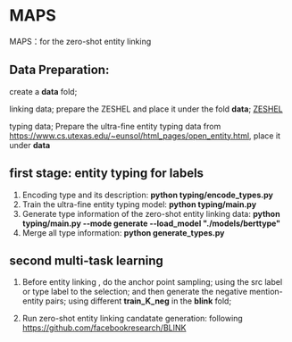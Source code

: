 # MAPS
MAPS：for the zero-shot entity linking

## Data Preparation:

create a **data** fold;

linking data;
prepare the ZESHEL and place it under the fold **data**; [ZESHEL](https://github.com/facebookresearch/BLINK)

typing data;
Prepare the ultra-fine entity typing data from <https://www.cs.utexas.edu/~eunsol/html_pages/open_entity.html>, place it under **data**

## first stage: entity typing for labels
1. Encoding type and its description: **python typing/encode_types.py**
2. Train the ultra-fine entity typing model: **python typing/main.py**
3. Generate type information of the zero-shot entity linking data: **python typing/main.py --mode generate --load_model "./models/berttype"**
4. Merge all type information: **python generate_types.py**

## second multi-task learning
1. Before entity linking , do the anchor point sampling;
using the src label or type label to the selection; 
and then generate the negative mention-entity pairs;
using different **train_K_neg** in the **blink** fold;

2. Run zero-shot entity linking candatate generation: following <https://github.com/facebookresearch/BLINK>



